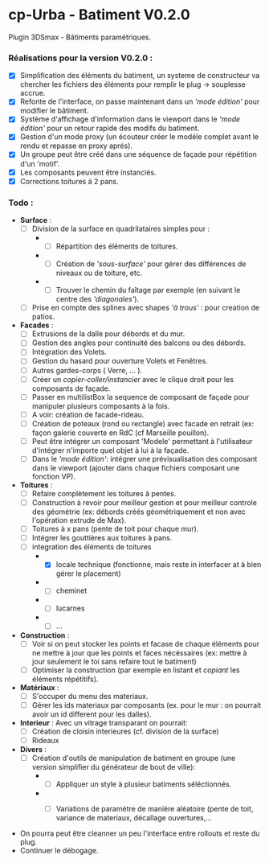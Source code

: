 # cp-Urba - Batiment V0.2.0
Plugin 3DSmax - Bâtiments paramétriques.

### Réalisations pour la version V0.2.0 :
- [x] Simplification des éléments du batiment, un systeme de constructeur va chercher les fichiers des éléments pour remplir le plug  -> souplesse accrue.
- [x] Refonte de l'interface, on passe maintenant dans un _'mode édition'_ pour modifier le bâtiment.
- [x] Système d'affichage d'information dans le viewport dans le _'mode édition'_ pour un retour rapide des modifs du batiment.
- [x] Gestion d'un mode proxy (un écouteur créer le modéle complet avant le rendu et repasse en proxy aprés).
- [x] Un groupe peut être créé dans une séquence de façade pour répétition d'un 'motif'.
- [x] Les composants peuvent être instanciés.
- [x] Corrections toitures à 2 pans.
### Todo :
* **Surface** :
  - [ ] Division de la surface en quadrilataires simples pour : 
    * - [ ] Répartition des éléments de toitures.
	* - [ ] Création de _'sous-surface'_ pour gérer des différences de niveaux ou de toiture, etc.
	* - [ ] Trouver le chemin du faîtage par exemple (en suivant le centre des _'diagonales'_).
  - [ ] Prise en compte des splines avec shapes _'à trous'_ : pour creation de patios.
* **Facades** :
  - [ ] Extrusions de la dalle pour débords et du mur.
  - [ ] Gestion des angles pour continuité des balcons ou des débords.
  - [ ] Intégration des Volets.
  - [ ] Gestion du hasard pour ouverture Volets et Fenêtres.
  - [ ] Autres gardes-corps ( Verre, ... ).
  - [ ] Créer un _copier-coller/instancier_ avec le clique droit pour les composants de façade.
  - [ ] Passer en multilistBox la sequence de composant de façade pour manipuler plusieurs composants à la fois.
  - [ ] A voir: création de facade-rideau.
  - [ ] Création de poteaux (rond ou rectangle) avec facade en retrait (ex: façon galerie couverte en RdC (cf Marseille pouillon).
  - [ ] Peut être intégrer un composant 'Modele' permettant à l'utilisateur d'intégrer n'importe quel objet à lui à la façade.
  - [ ] Dans le _'mode édition'_: intégrer une prévisualisation des composant dans le viewport (ajouter dans chaque fichiers composant une fonction VP).
* **Toitures** :
  - [ ] Refaire complètement les toitures à pentes.
  - [ ] Construction à revoir pour meilleur gestion et pour meilleur controle des géométrie (ex: débords créés géométriquement et non avec l'opération extrude de Max).
  - [ ] Toitures à x pans (pente de toit pour chaque mur).
  - [ ] Intégrer les gouttières aux toitures à pans.
  - [ ] integration des éléments de toitures
    * - [x] locale technique (fonctionne, mais reste in interfacer at à bien gérer le placement)
    * - [ ] cheminet
    * - [ ] lucarnes
    * - [ ] ...
* **Construction** :
  - [ ] Voir si on peut stocker les points et facase de chaque éléments pour ne mettre à jour que les points et faces nécéssaires (ex: mettre à jour seulement le toi sans refaire tout le batiment) 
  - [ ] Optimiser la construction (par exemple en listant et _copiant_ les éléments répétitifs).
* **Matériaux** :
  - [ ] S'occuper du menu des materiaux.
  - [ ] Gérer les ids materiaux par composants (ex. pour le mur : on pourrait avoir un id different pour les dalles).
* **Interieur** :
Avec un vitrage transparant on pourrait:
  - [ ] Création de cloisin interieures (cf. division de la surface)
  - [ ] Rideaux
* **Divers** :
  - [ ] Création d'outils de manipulation de batiment en groupe (une version simplifier du générateur de bout de ville):  
    * - [ ] Appliquer un style à plusieur batiments séléctionnés.
    * - [ ] Variations de paramètre de manière aléatoire (pente de toit, variance de materiaux, décallage ouvertures,...
  
  
  
* On pourra peut être cleanner un peu l'interface entre rollouts et reste du plug.
* Continuer le débogage.
